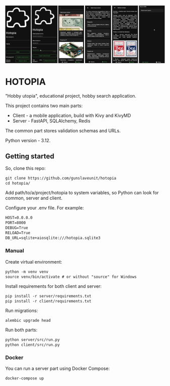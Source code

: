 ![Client interface](client/collage.png)

# HOTOPIA
"Hobby utopia", educational project, hobby search application.

This project contains two main parts:
- Client - a mobile application, build with Kivy and KivyMD
- Server - FastAPI, SQLAlchemy, Redis

The common part stores validation schemas and URLs.

Python version - 3.12.

## Getting started
So, clone this repo:
```
git clone https://github.com/gunslaveunit/hotopia
cd hotopia/
```
Add path/to/a/project/hotopia to system variables, so Python can look for common, server and client.

Configure your .env file. For example:
```
HOST=0.0.0.0
PORT=8000
DEBUG=True
RELOAD=True
DB_URL=sqlite+aiosqlite:///hotopia.sqlite3
```

### Manual
Create virtual environment:
```
python -m venv venv
source venv/bin/activate # or without "source" for Windows
```

Install requirements for both client and server:
```
pip install -r server/requirements.txt
pip install -r client/requirements.txt
```

Run migrations:
```
alembic upgrade head
```

Run both parts:
```
python server/src/run.py
python client/src/run.py
```

### Docker
You can run a server part using Docker Compose:
```
docker-compose up
```
